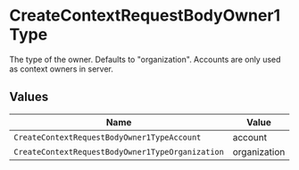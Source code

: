 # CreateContextRequestBodyOwner1Type

The type of the owner. Defaults to "organization". Accounts are only used as context owners in server.


## Values

| Name                                             | Value                                            |
| ------------------------------------------------ | ------------------------------------------------ |
| `CreateContextRequestBodyOwner1TypeAccount`      | account                                          |
| `CreateContextRequestBodyOwner1TypeOrganization` | organization                                     |